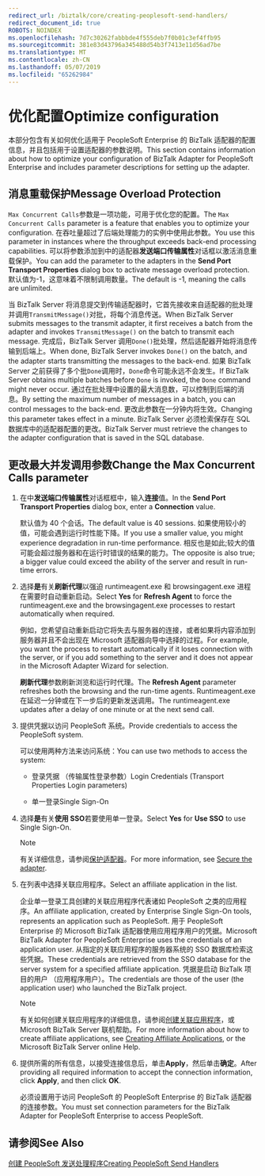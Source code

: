 ```yaml
---
redirect_url: /biztalk/core/creating-peoplesoft-send-handlers/
redirect_document_id: true
ROBOTS: NOINDEX
ms.openlocfilehash: 7d7c30262fabbbde4f555deb7f0b01c3ef4ffb95
ms.sourcegitcommit: 381e83d43796a345488d54b3f7413e11d56ad7be
ms.translationtype: MT
ms.contentlocale: zh-CN
ms.lasthandoff: 05/07/2019
ms.locfileid: "65262984"
---
```

# <a name="optimize-configuration"></a><span data-ttu-id="23734-101">优化配置</span><span class="sxs-lookup"><span data-stu-id="23734-101">Optimize configuration</span></span>
<span data-ttu-id="23734-102">本部分包含有关如何优化适用于 PeopleSoft Enterprise 的 BizTalk 适配器的配置信息，并且包括用于设置适配器的参数说明。</span><span class="sxs-lookup"><span data-stu-id="23734-102">This section contains information about how to optimize your configuration of BizTalk Adapter for PeopleSoft Enterprise and includes parameter descriptions for setting up the adapter.</span></span>  
  
## <a name="message-overload-protection"></a><span data-ttu-id="23734-103">消息重载保护</span><span class="sxs-lookup"><span data-stu-id="23734-103">Message Overload Protection</span></span>  
 <span data-ttu-id="23734-104">`Max Concurrent Calls`参数是一项功能，可用于优化您的配置。</span><span class="sxs-lookup"><span data-stu-id="23734-104">The `Max Concurrent Calls` parameter is a feature that enables you to optimize your configuration.</span></span> <span data-ttu-id="23734-105">在吞吐量超过了后端处理能力的实例中使用此参数。</span><span class="sxs-lookup"><span data-stu-id="23734-105">You use this parameter in instances where the throughput exceeds back-end processing capabilities.</span></span> <span data-ttu-id="23734-106">可以将参数添加到中的适配器**发送端口传输属性**对话框以激活消息重载保护。</span><span class="sxs-lookup"><span data-stu-id="23734-106">You can add the parameter to the adapters in the **Send Port Transport Properties** dialog box to activate message overload protection.</span></span> <span data-ttu-id="23734-107">默认值为-1，这意味着不限制调用数量。</span><span class="sxs-lookup"><span data-stu-id="23734-107">The default is -1, meaning the calls are unlimited.</span></span>  
  
 <span data-ttu-id="23734-108">当 BizTalk Server 将消息提交到传输适配器时，它首先接收来自适配器的批处理并调用`TransmitMessage()`对批，将每个消息传送。</span><span class="sxs-lookup"><span data-stu-id="23734-108">When BizTalk Server submits messages to the transmit adapter, it first receives a batch from the adapter and invokes `TransmitMessage()` on the batch to transmit each message.</span></span> <span data-ttu-id="23734-109">完成后，BizTalk Server 调用`Done()`批处理，然后适配器开始将消息传输到后端上。</span><span class="sxs-lookup"><span data-stu-id="23734-109">When done, BizTalk Server invokes `Done()` on the batch, and the adapter starts transmitting the messages to the back-end.</span></span> <span data-ttu-id="23734-110">如果 BizTalk Server 之前获得了多个批`Done`调用时，`Done`命令可能永远不会发生。</span><span class="sxs-lookup"><span data-stu-id="23734-110">If BizTalk Server obtains multiple batches before `Done` is invoked, the `Done` command might never occur.</span></span> <span data-ttu-id="23734-111">通过在批处理中设置的最大消息数，可以控制到后端的消息。</span><span class="sxs-lookup"><span data-stu-id="23734-111">By setting the maximum number of messages in a batch, you can control messages to the back-end.</span></span> <span data-ttu-id="23734-112">更改此参数在一分钟内将生效。</span><span class="sxs-lookup"><span data-stu-id="23734-112">Changing this parameter takes effect in a minute.</span></span> <span data-ttu-id="23734-113">BizTalk Server 必须检索保存在 SQL 数据库中的适配器配置的更改。</span><span class="sxs-lookup"><span data-stu-id="23734-113">BizTalk Server must retrieve the changes to the adapter configuration that is saved in the SQL database.</span></span>  
  
## <a name="change-the-max-concurrent-calls-parameter"></a><span data-ttu-id="23734-114">更改最大并发调用参数</span><span class="sxs-lookup"><span data-stu-id="23734-114">Change the Max Concurrent Calls parameter</span></span>  
  
1.  <span data-ttu-id="23734-115">在中**发送端口传输属性**对话框框中，输入**连接**值。</span><span class="sxs-lookup"><span data-stu-id="23734-115">In the **Send Port Transport Properties** dialog box, enter a **Connection** value.</span></span>  
  
     <span data-ttu-id="23734-116">默认值为 40 个会话。</span><span class="sxs-lookup"><span data-stu-id="23734-116">The default value is 40 sessions.</span></span> <span data-ttu-id="23734-117">如果使用较小的值，可能会遇到运行时性能下降。</span><span class="sxs-lookup"><span data-stu-id="23734-117">If you use a smaller value, you might experience degradation in run-time performance.</span></span> <span data-ttu-id="23734-118">相反也是如此;较大的值可能会超过服务器和在运行时错误的结果的能力。</span><span class="sxs-lookup"><span data-stu-id="23734-118">The opposite is also true; a bigger value could exceed the ability of the server and result in run-time errors.</span></span>  
  
2.  <span data-ttu-id="23734-119">选择**是**有关**刷新代理**以强迫 runtimeagent.exe 和 browsingagent.exe 进程在需要时自动重新启动。</span><span class="sxs-lookup"><span data-stu-id="23734-119">Select **Yes** for **Refresh Agent** to force the runtimeagent.exe and the browsingagent.exe processes to restart automatically when required.</span></span>  
  
     <span data-ttu-id="23734-120">例如，您希望自动重新启动它将失去与服务器的连接，或者如果将内容添加到服务器并且不会出现在 Microsoft 适配器向导中选择的过程。</span><span class="sxs-lookup"><span data-stu-id="23734-120">For example, you want the process to restart automatically if it loses connection with the server, or if you add something to the server and it does not appear in the Microsoft Adapter Wizard for selection.</span></span>  
  
     <span data-ttu-id="23734-121">**刷新代理**参数刷新浏览和运行时代理。</span><span class="sxs-lookup"><span data-stu-id="23734-121">The **Refresh Agent** parameter refreshes both the browsing and the run-time agents.</span></span> <span data-ttu-id="23734-122">Runtimeagent.exe 在延迟一分钟或在下一步后的更新发送调用。</span><span class="sxs-lookup"><span data-stu-id="23734-122">The runtimeagent.exe updates after a delay of one minute or at the next send call.</span></span>  
  
3.  <span data-ttu-id="23734-123">提供凭据以访问 PeopleSoft 系统。</span><span class="sxs-lookup"><span data-stu-id="23734-123">Provide credentials to access the PeopleSoft system.</span></span>  
  
     <span data-ttu-id="23734-124">可以使用两种方法来访问系统：</span><span class="sxs-lookup"><span data-stu-id="23734-124">You can use two methods to access the system:</span></span>  
  
    -   <span data-ttu-id="23734-125">登录凭据 （传输属性登录参数）</span><span class="sxs-lookup"><span data-stu-id="23734-125">Login Credentials (Transport Properties Login parameters)</span></span>  
  
    -   <span data-ttu-id="23734-126">单一登录</span><span class="sxs-lookup"><span data-stu-id="23734-126">Single Sign-On</span></span>  
  
4.  <span data-ttu-id="23734-127">选择**是**有关**使用 SSO**若要使用单一登录。</span><span class="sxs-lookup"><span data-stu-id="23734-127">Select **Yes** for **Use SSO** to use Single Sign-On.</span></span>  
  
    > [!NOTE]
    >  <span data-ttu-id="23734-128">有关详细信息，请参阅[保护适配器](../core/security-in-biztalk-adapter-for-peoplesoft-enterprise.md)。</span><span class="sxs-lookup"><span data-stu-id="23734-128">For more information, see [Secure the adapter](../core/security-in-biztalk-adapter-for-peoplesoft-enterprise.md).</span></span> 
  
5.  <span data-ttu-id="23734-129">在列表中选择关联应用程序。</span><span class="sxs-lookup"><span data-stu-id="23734-129">Select an affiliate application in the list.</span></span>  
  
     <span data-ttu-id="23734-130">企业单一登录工具创建的关联应用程序代表诸如 PeopleSoft 之类的应用程序。</span><span class="sxs-lookup"><span data-stu-id="23734-130">An affiliate application, created by Enterprise Single Sign-On tools, represents an application such as PeopleSoft.</span></span> <span data-ttu-id="23734-131">用于 PeopleSoft Enterprise 的 Microsoft BizTalk 适配器使用应用程序用户的凭据。</span><span class="sxs-lookup"><span data-stu-id="23734-131">Microsoft BizTalk Adapter for PeopleSoft Enterprise uses the credentials of an application user.</span></span> <span data-ttu-id="23734-132">从指定的关联应用程序的服务器系统的 SSO 数据库检索这些凭据。</span><span class="sxs-lookup"><span data-stu-id="23734-132">These credentials are retrieved from the SSO database for the server system for a specified affiliate application.</span></span> <span data-ttu-id="23734-133">凭据是启动 BizTalk 项目的用户 （应用程序用户）。</span><span class="sxs-lookup"><span data-stu-id="23734-133">The credentials are those of the user (the application user) who launched the BizTalk project.</span></span>  
  
    > [!NOTE]
    >  <span data-ttu-id="23734-134">有关如何创建关联应用程序的详细信息，请参阅[创建关联应用程序](../core/creating-affiliate-applications2.md)，或 Microsoft BizTalk Server 联机帮助。</span><span class="sxs-lookup"><span data-stu-id="23734-134">For more information about how to create affiliate applications, see [Creating Affiliate Applications](../core/creating-affiliate-applications2.md), or the Microsoft BizTalk Server online Help.</span></span>  
  
6.  <span data-ttu-id="23734-135">提供所需的所有信息，以接受连接信息后，单击**Apply**，然后单击**确定**。</span><span class="sxs-lookup"><span data-stu-id="23734-135">After providing all required information to accept the connection information, click **Apply**, and then click **OK**.</span></span>  
  
     <span data-ttu-id="23734-136">必须设置用于访问 PeopleSoft 的 PeopleSoft Enterprise 的 BizTalk 适配器的连接参数。</span><span class="sxs-lookup"><span data-stu-id="23734-136">You must set connection parameters for the BizTalk Adapter for PeopleSoft Enterprise to access PeopleSoft.</span></span>  
  
## <a name="see-also"></a><span data-ttu-id="23734-137">请参阅</span><span class="sxs-lookup"><span data-stu-id="23734-137">See Also</span></span>  
 [<span data-ttu-id="23734-138">创建 PeopleSoft 发送处理程序</span><span class="sxs-lookup"><span data-stu-id="23734-138">Creating PeopleSoft Send Handlers</span></span>](../core/creating-peoplesoft-send-handlers.md)